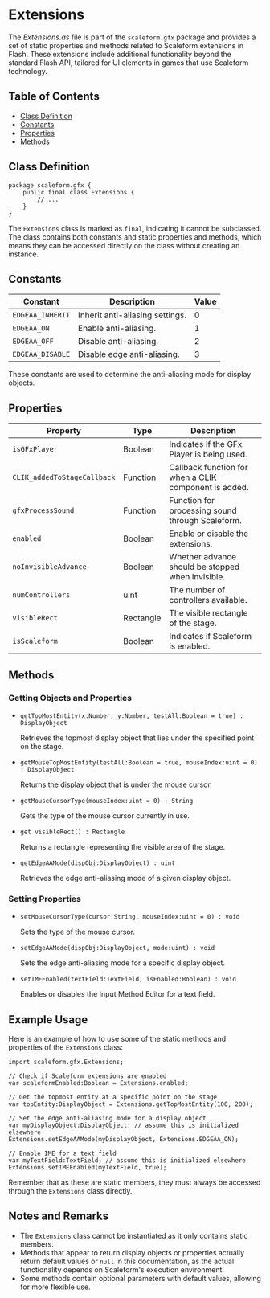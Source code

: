 # Extensions
The *Extensions.as* file is part of the `scaleform.gfx` package and provides a set of static properties and methods related to Scaleform extensions in Flash.
These extensions include additional functionality beyond the standard Flash API, tailored for UI elements in games that use Scaleform technology.

## Table of Contents

- [Class Definition](#class-definition)
- [Constants](#constants)
- [Properties](#properties)
- [Methods](#methods)

## Class Definition

```as3
package scaleform.gfx {
    public final class Extensions {
        // ...
    }
}
```

The `Extensions` class is marked as `final`, indicating it cannot be subclassed.
The class contains both constants and static properties and methods, which means they can be accessed directly on the class without creating an instance.

## Constants

| Constant              | Description                                  | Value |
|-----------------------|----------------------------------------------|-------|
| `EDGEAA_INHERIT`      | Inherit anti-aliasing settings.              | 0     |
| `EDGEAA_ON`           | Enable anti-aliasing.                        | 1     |
| `EDGEAA_OFF`          | Disable anti-aliasing.                       | 2     |
| `EDGEAA_DISABLE`      | Disable edge anti-aliasing.                  | 3     |

These constants are used to determine the anti-aliasing mode for display objects.

## Properties

| Property                         | Type      | Description                                             |
|----------------------------------|-----------|---------------------------------------------------------|
| `isGFxPlayer`                    | Boolean   | Indicates if the GFx Player is being used.              |
| `CLIK_addedToStageCallback`      | Function  | Callback function for when a CLIK component is added.   |
| `gfxProcessSound`                | Function  | Function for processing sound through Scaleform.        |
| `enabled`                        | Boolean   | Enable or disable the extensions.                       |
| `noInvisibleAdvance`             | Boolean   | Whether advance should be stopped when invisible.       |
| `numControllers`                 | uint      | The number of controllers available.                    |
| `visibleRect`                    | Rectangle | The visible rectangle of the stage.                    |
| `isScaleform`                    | Boolean   | Indicates if Scaleform is enabled.                      |

## Methods

### Getting Objects and Properties

- `getTopMostEntity(x:Number, y:Number, testAll:Boolean = true) : DisplayObject`

  Retrieves the topmost display object that lies under the specified point on the stage.

- `getMouseTopMostEntity(testAll:Boolean = true, mouseIndex:uint = 0) : DisplayObject`

  Returns the display object that is under the mouse cursor.

- `getMouseCursorType(mouseIndex:uint = 0) : String`

  Gets the type of the mouse cursor currently in use.

- `get visibleRect() : Rectangle`

  Returns a rectangle representing the visible area of the stage.

- `getEdgeAAMode(dispObj:DisplayObject) : uint`

  Retrieves the edge anti-aliasing mode of a given display object.

### Setting Properties

- `setMouseCursorType(cursor:String, mouseIndex:uint = 0) : void`

  Sets the type of the mouse cursor.

- `setEdgeAAMode(dispObj:DisplayObject, mode:uint) : void`

  Sets the edge anti-aliasing mode for a specific display object.

- `setIMEEnabled(textField:TextField, isEnabled:Boolean) : void`

  Enables or disables the Input Method Editor for a text field.

## Example Usage

Here is an example of how to use some of the static methods and properties of the `Extensions` class:

```as3
import scaleform.gfx.Extensions;

// Check if Scaleform extensions are enabled
var scaleformEnabled:Boolean = Extensions.enabled;

// Get the topmost entity at a specific point on the stage
var topEntity:DisplayObject = Extensions.getTopMostEntity(100, 200);

// Set the edge anti-aliasing mode for a display object
var myDisplayObject:DisplayObject; // assume this is initialized elsewhere
Extensions.setEdgeAAMode(myDisplayObject, Extensions.EDGEAA_ON);

// Enable IME for a text field
var myTextField:TextField; // assume this is initialized elsewhere
Extensions.setIMEEnabled(myTextField, true);
```

Remember that as these are static members, they must always be accessed through the `Extensions` class directly.

## Notes and Remarks

- The `Extensions` class cannot be instantiated as it only contains static members.
- Methods that appear to return display objects or properties actually return default values or `null` in this documentation, as the actual functionality depends on Scaleform's execution environment.
- Some methods contain optional parameters with default values, allowing for more flexible use.
